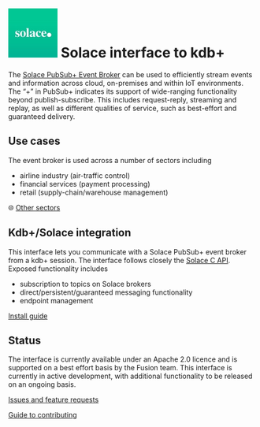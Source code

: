 
# ![Solace](solace.jpeg) Solace interface to kdb+


The [Solace PubSub+ Event Broker](https://solace.com/products/event-broker/software/) can be used to efficiently stream events and information across cloud, on-premises and within IoT environments. The “+” in PubSub+ indicates its support of wide-ranging functionality beyond publish-subscribe. This includes request-reply, streaming and replay, as well as different qualities of service, such as best-effort and guaranteed delivery.


## Use cases

The event broker is used across a number of sectors including

-   airline industry (air-traffic control)
-   financial services (payment processing)
-   retail (supply-chain/warehouse management)

:globe_with_meridians:
[Other sectors](https://solace.com/use-cases/)


## Kdb+/Solace integration

This interface lets you communicate with a Solace PubSub+ event broker from a kdb+ session. The interface follows closely the [Solace C API](https://docs.solace.com/Solace-PubSub-Messaging-APIs/C-API/c-api-home.htm). Exposed functionality includes

-   subscription to topics on Solace brokers
-   direct/persistent/guaranteed messaging functionality
-   endpoint management


[Install guide](../README.md#installation)

## Status

The interface is currently available under an Apache 2.0 licence and is supported on a best effort basis by the Fusion team. This interface is currently in active development, with additional functionality to be released on an ongoing basis.


[Issues and feature requests](../../../issues) 

[Guide to contributing](../../../CONTRIBUTING.md)
